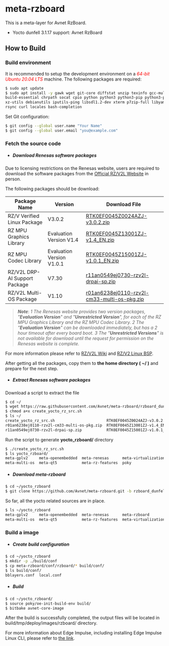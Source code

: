 # meta-rzboard

This is a meta-layer for Avnet RzBoard.

- Yocto dunfell 3.1.17 support:  Avnet RzBoard



## How to Build


### Build environment

It is recommended to setup the development environment on a *<font color=red>64-bit Ubuntu 20.04 LTS</font>* machine.
The following packages are required:

```bash
$ sudo apt update
$ sudo apt install -y gawk wget git-core diffstat unzip texinfo gcc-multilib \
build-essential chrpath socat cpio python python3 python3-pip python3-pexpect \
xz-utils debianutils iputils-ping libsdl1.2-dev xterm p7zip-full libyaml-dev \
rsync curl locales bash-completion
```

Set Git configuration:

```bash
$ git config --global user.name "Your Name"
$ git config --global user.email "you@example.com"
```



### Fetch the source code

* ##### **Download Renesas software packages**

Due to licensing restrictions on the Renesas website, users are required to download the software packages from the [Official RZ/V2L Website](https://www.renesas.com/us/en/products/microcontrollers-microprocessors/rz-mpus/rzv2l-general-purpose-microprocessor-equipped-renesas-original-ai-accelerator-drp-ai-12ghz-dual) in person.

The following packages should be download:

| Package Name                  | Version                    | Download File                               |
| ----------------------------- | -------------------------- | ------------------------------------------- |
| RZ/V Verified Linux Package   | V3.0.2             | [RTK0EF0045Z0024AZJ-v3.0.2.zip](https://www.renesas.com/us/en/document/swo/rzv-verified-linux-package-v302rtk0ef0045z0024azj-v302zip?r=1628526) |
| RZ MPU Graphics Library       | Evaluation Version V1.4 | [RTK0EF0045Z13001ZJ-v1.4_EN.zip](https://www.renesas.com/us/en/document/swo/rz-mpu-graphics-library-evaluation-version-rzv2l-rtk0ef0045z13001zj-v14enzip?r=1843541) |
| RZ MPU Codec Library          | Evaluation Version V1.0.1 | [RTK0EF0045Z15001ZJ-v1.0.1_EN.zip](https://www.renesas.com/us/en/document/swo/rz-mpu-video-codec-library-evaluation-version-rzv2l-rtk0ef0045z15001zj-v101enzip?r=1844066) |
| RZ/V2L DRP-AI Support Package | V7.30                      | [r11an0549ej0730-rzv2l-drpai-sp.zip](https://www.renesas.com/us/en/document/sws/rzv2l-drp-ai-support-package-version-730?r=1558356) |
| RZ/V2L Multi-OS Package       | V1.10                      | [r01an6238ej0110-rzv2l-cm33-multi-os-pkg.zip](https://www.renesas.com/us/en/document/sws/rzv2l-cm33-multi-os-package-v110?r=1570181) |

> ***Note***: 
> *1  The Renesas website provides two version packages, "**Evaluation Version**" and "**Unrestricted Version**", for each of the RZ MPU Graphics Library and the RZ MPU Codec Library.*
> *2  The "**Evaluation Version**" can be downloaded immediately, but has a 2 hour timeout after every board boot.*
> *3  The "**Unrestricted Versions**"  is not available for download until the request for permission on the Renesas website is complete.*


For more information please refer to [RZ/V2L Wiki](https://renesas.info/wiki/RZ-V/RZ-V2L_SMARC) and [RZ/V2 Linux BSP](https://renesas.info/wiki/RZ-G/RZ-G2_BSP).



After getting all the packages, copy them to **the home directory ( ~/ )** and prepare for the next step.

* ##### **Extract Renesas software packages**

Download a script to extract the file
```bash
$ cd ~/
$ wget https://raw.githubusercontent.com/Avnet/meta-rzboard/rzboard_dunfell_5.10_v2/tools/create_yocto_rz_src.sh
$ chmod a+x create_yocto_rz_src.sh
$ ls ~/
create_yocto_rz_src.sh                       RTK0EF0045Z0024AZJ-v3.0.2.zip
r01an6238ej0110-rzv2l-cm33-multi-os-pkg.zip  RTK0EF0045Z13001ZJ-v1.4_EN.zip
r11an0549ej0730-rzv2l-drpai-sp.zip           RTK0EF0045Z15001ZJ-v1.0.1_EN.zip
```
Run the script to generate **yocto_rzboard/** directory
```bash
$ ./create_yocto_rz_src.sh
$ ls yocto_rzboard/
meta-gplv2     meta-openembedded  meta-renesas      meta-virtualization
meta-multi-os  meta-qt5           meta-rz-features  poky
```



* ##### **Download meta-rzboard**

```bash
$ cd ~/yocto_rzboard
$ git clone https://github.com/Avnet/meta-rzboard.git -b rzboard_dunfell_5.10_v2
```

So far, all the yocto related sources are in place.

```bash
$ ls ~/yocto_rzboard
meta-gplv2     meta-openembedded  meta-renesas      meta-rzboard         poky
meta-multi-os  meta-qt5           meta-rz-features  meta-virtualization
```



### Build a image

*  ##### **Create build configuration**

```bash
$ cd ~/yocto_rzboard
$ mkdir -p ./build/conf
$ cp meta-rzboard/conf/rzboard/* build/conf/
$ ls build/conf/
bblayers.conf  local.conf
```

*  ##### **Build**
```bash
$ cd ~/yocto_rzboard/
$ source poky/oe-init-build-env build/
$ bitbake avnet-core-image
```
After the build is successfully completed, the output files will be located in build/tmp/deploy/images/rzboard/ directory.

For more information about Edge Impulse, including installing Edge Impulse Linux CLI, please refer to [the link](https://docs.edgeimpulse.com/docs/development-platforms/officially-supported-cpu-gpu-targets/renesas-rz-v2l).
